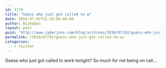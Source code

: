 ```yaml
---
id: 1179
title: "Guess who just got called to w"
date: 2010-07-02T15:33:04-04:00
author: DizkoDan
layout: post
guid: 'http://www.cyberjunx.com/blog/archives/2010/07/02/guess-who-just-got-called-to-w/'
permalink: /2010/07/02/guess-who-just-got-called-to-w/
categories:
    - Twitter
---
```


Guess who just got called to work tonight? So much for not being on call…